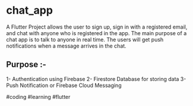 # chat_app

A Flutter Project allows the user to sign up, sign in with a registered email, and chat with anyone who is registered in the app.
The main purpose of a chat app is to talk to anyone in real time. The users will get push notifications when a message arrives in the chat.

## Purpose :-
1- Authentication using Firebase
2- Firestore Database for storing data 
3- Push Notification or Firebase Cloud Messaging

#coding #learning #flutter



